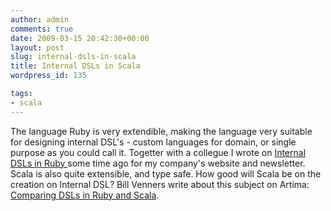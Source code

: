 ```yaml
---
author: admin
comments: true
date: 2009-03-15 20:42:30+00:00
layout: post
slug: internal-dsls-in-scala
title: Internal DSLs in Scala
wordpress_id: 135

tags:
- scala
---
```


The language Ruby is very extendible, making the language very suitable for designing internal DSL's - custom languages for domain, or single purpose as you could call it. Togetter with a collegue I wrote on [Internal DSLs in Ruby ](http://www.whitehorses.nl/?link=2099)some time ago for my company's website and newsletter. Scala is also quite extensible, and type safe. How good will Scala be on the creation on Internal DSL? Bill Venners write about this subject on Artima: [Comparing DSLs in Ruby and Scala](http://www.artima.com/weblogs/viewpost.jsp?thread=251945).
